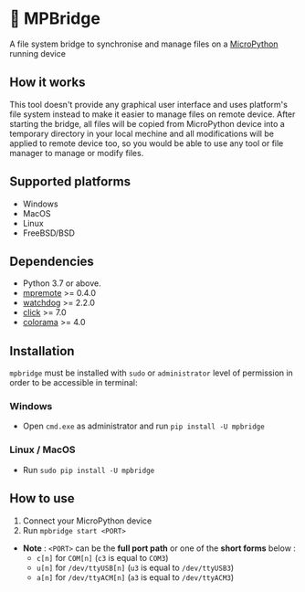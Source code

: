 # 📂 MPBridge
A file system bridge to synchronise and manage files on a [MicroPython](https://github.com/micropython/micropython) running device

## How it works
This tool doesn't provide any graphical user interface and uses platform's file system instead to make it easier to manage files on remote device. After starting the bridge, all files will be copied from MicroPython device into a temporary directory in your local mechine and all modifications will be applied to remote device too, so you would be able to use any tool or file manager to manage or modify files.

## Supported platforms
- Windows
- MacOS
- Linux
- FreeBSD/BSD

## Dependencies
- Python 3.7 or above.
- [mpremote](https://pypi.org/project/mpremote/) >= 0.4.0
- [watchdog](https://pypi.org/project/watchdog/) >= 2.2.0
- [click](https://pypi.org/project/click/) >= 7.0
- [colorama](https://pypi.org/project/colorama/) >= 4.0

## Installation
`mpbridge` must be installed with `sudo` or `administrator` level of permission in order to be accessible in terminal:
### Windows
* Open `cmd.exe` as administrator and run `pip install -U mpbridge`
### Linux / MacOS
* Run `sudo pip install -U mpbridge`

## How to use
1. Connect your MicroPython device
2. Run `mpbridge start <PORT>`
* **Note** : `<PORT>` can be the **full port path** or one of the **short forms** below :
  * `c[n]` for `COM[n]` (`c3` is equal to `COM3`)
  * `u[n]` for `/dev/ttyUSB[n]` (`u3` is equal to `/dev/ttyUSB3`)
  * `a[n]` for `/dev/ttyACM[n]` (`a3` is equal to `/dev/ttyACM3`)
